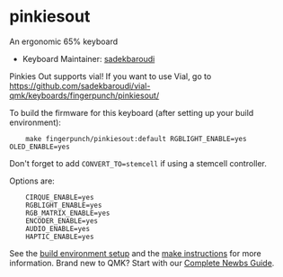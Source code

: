 # pinkiesout

An ergonomic 65% keyboard

* Keyboard Maintainer: [sadekbaroudi](https://github.com/sadekbaroudi)

Pinkies Out supports vial! If you want to use Vial, go to https://github.com/sadekbaroudi/vial-qmk/keyboards/fingerpunch/pinkiesout/

To build the firmware for this keyboard (after setting up your build environment):
```
    make fingerpunch/pinkiesout:default RGBLIGHT_ENABLE=yes OLED_ENABLE=yes
```

Don't forget to add ```CONVERT_TO=stemcell``` if using a stemcell controller.

Options are:
```
    CIRQUE_ENABLE=yes
    RGBLIGHT_ENABLE=yes
    RGB_MATRIX_ENABLE=yes
    ENCODER_ENABLE=yes
    AUDIO_ENABLE=yes
    HAPTIC_ENABLE=yes
```

See the [build environment setup](https://docs.qmk.fm/#/getting_started_build_tools) and the [make instructions](https://docs.qmk.fm/#/getting_started_make_guide) for more information. Brand new to QMK? Start with our [Complete Newbs Guide](https://docs.qmk.fm/#/newbs).
